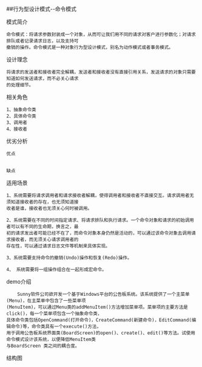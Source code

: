 ##行为型设计模式--命令模式

模式简介
    
    命令模式：将请求参数封装成一个对象，从而可让我们用不同的请求对客户进行参数化；对请求排队或者记录请求日志，以及支持可
    撤销的操作。命令模式是一种对象行为型设计模式，别名为动作模式或者事务模式。

设计理念
    
    将请求的发送者和接收者完全解耦，发送者和接收者没有直接引用关系，发送请求的对象只需要知道如何发送请求，而不必关心请求
    的处理细节。
    
相关角色
    
    1、抽象命令类
    2、具体命令类
    3、调用者
    4、接收者
    
优劣分析
    
    优点
        
        
    缺点
        
        

适用场景
    
    1、系统需要将请求调用者和请求接收者解耦，使得调用者和接收者不直接交互。请求调用者无须知道接收者的存在，也无须知道接
    收者是谁，接收者也无须关心何时被调用。
    
    2、系统需要在不同的时间指定请求、将请求排队和执行请求。一个命令对象和请求的初始调用者可以有不同的生命期，换言之，最
    初的请求发出者可能已经不在了，而命令对象本身仍然是活动的，可以通过该命令对象去调用请求接收者，而无须关心请求调用者的
    存在性，可以通过请求日志文件等机制来具体实现。
    
    3、系统需要支持命令的撤销(Undo)操作和恢复(Redo)操作。
    
    4、 系统需要将一组操作组合在一起形成宏命令。


demo介绍
    
        Sunny软件公司欲开发一个基于Windows平台的公告板系统。该系统提供了一个主菜单(Menu)，在主菜单中包含了一些菜单项
    (MenuItem)，可以通过Menu类的addMenuItem()方法增加菜单项。菜单项的主要方法是click()，每一个菜单项包含一个抽象命令类，
    具体命令类包括OpenCommand(打开命令)，CreateCommand(新建命令)，EditCommand(编辑命令)等，命令类具有一个execute()方法，
    用于调用公告板系统界面类(BoardScreen)的open()、create()、edit()等方法。试使用命令模式设计该系统，以便降低MenuItem类
    与BoardScreen 类之间的耦合度。

结构图